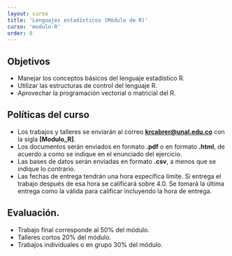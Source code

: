 ```yaml
---
layout: curso
title: 'Lenguajes estadísticos (Módulo de R)'
curso: 'modulo-R'
order: 0
---
```


## Objetivos

* Manejar los conceptos básicos del lenguaje estadístico R.
* Utilizar las estructuras de control del lenguaje R.
* Aprovechar la programación vectorial o matricial del R.

## Políticas del curso
  - Los trabajos y talleres se enviarán al correo **krcabrer@unal.edu.co** con
    la sigla **[Modulo_R]**.
  - Los documentos serán enviados en formato **.pdf** o en formato **.html**,
    de acuerdo a como se indique en el enunciado del ejercicio.
  - Las bases de datos serán enviadas en formato **.csv**, a menos que se indique
    lo contrario.
  - Las fechas de entrega tendrán una hora específica límite. Si entrega el trabajo
    después de esa hora se calificará sobre 4.0. Se tomará la última entrega como
    la válida para calificar incluyendo la hora de entrega.

## Evaluación.
  - Trabajo final corresponde al 50% del módulo.
  - Talleres cortos 20% del módulo.
  - Trabajos individuales o en grupo 30% del módulo.
